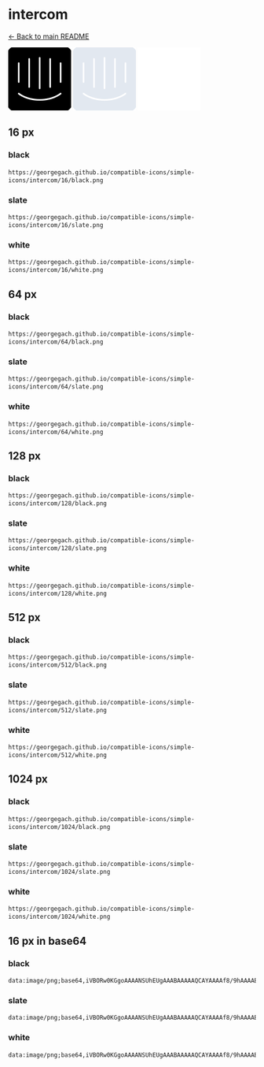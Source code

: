 # intercom

[← Back to main README](../../README.md)


<img src="./128/black.png" width="128" alt="intercom black icon" />
<img src="./128/slate.png" width="128" alt="intercom slate icon" />
<img src="./128/white.png" width="128" alt="intercom white icon" />

## 16 px

### black
```
https://georgegach.github.io/compatible-icons/simple-icons/intercom/16/black.png
```

### slate
```
https://georgegach.github.io/compatible-icons/simple-icons/intercom/16/slate.png
```

### white
```
https://georgegach.github.io/compatible-icons/simple-icons/intercom/16/white.png
```

## 64 px

### black
```
https://georgegach.github.io/compatible-icons/simple-icons/intercom/64/black.png
```

### slate
```
https://georgegach.github.io/compatible-icons/simple-icons/intercom/64/slate.png
```

### white
```
https://georgegach.github.io/compatible-icons/simple-icons/intercom/64/white.png
```

## 128 px

### black
```
https://georgegach.github.io/compatible-icons/simple-icons/intercom/128/black.png
```

### slate
```
https://georgegach.github.io/compatible-icons/simple-icons/intercom/128/slate.png
```

### white
```
https://georgegach.github.io/compatible-icons/simple-icons/intercom/128/white.png
```

## 512 px

### black
```
https://georgegach.github.io/compatible-icons/simple-icons/intercom/512/black.png
```

### slate
```
https://georgegach.github.io/compatible-icons/simple-icons/intercom/512/slate.png
```

### white
```
https://georgegach.github.io/compatible-icons/simple-icons/intercom/512/white.png
```

## 1024 px

### black
```
https://georgegach.github.io/compatible-icons/simple-icons/intercom/1024/black.png
```

### slate
```
https://georgegach.github.io/compatible-icons/simple-icons/intercom/1024/slate.png
```

### white
```
https://georgegach.github.io/compatible-icons/simple-icons/intercom/1024/white.png
```

## 16 px in base64

### black
```
data:image/png;base64,iVBORw0KGgoAAAANSUhEUgAAABAAAAAQCAYAAAAf8/9hAAAABmJLR0QA/wD/AP+gvaeTAAAA0klEQVQ4jc3TTUsCURgF4GeGQAhaREYELfoP7aS/Hi10GfULrNCgcFEzJboRdTHvzRqtJtt04HBf3o9zPzgXLlFg8UsWuLDlcOKLDckxBhHfBRcYRu1Tf26FIaZ4Qy9yr0HoRm2KhzT0UaCH0s8oQ2xNYCv8L4EWsgYzWfSuCZyj3UCgHb3v+M4HfdxGPLDBB1kEcB8nOvH128xVHpjjNN0nCTyqvDDBGfawE7WZykQ32EUHx3WBtMMTnjGKNcc+DnGAo/oJ//KZihzXmlm4jhJXS59VcF3uRH/QAAAAAElFTkSuQmCC
```

### slate
```
data:image/png;base64,iVBORw0KGgoAAAANSUhEUgAAABAAAAAQCAYAAAAf8/9hAAAABmJLR0QA/wD/AP+gvaeTAAABGklEQVQ4jc2TT0tCURTEf3MVhEgqMgNp0VeIdvG+uwtd9ucryFNIWth7iriJOy3e1Vc8wnTlrO49Z2YYBo7y988h0gNwwWEoDS/K50VxhLiCKEJDbK8F08SYAJM0nwmtf3O5DLUZU2BD0MowTowlsKwIGlleARvMbKsLtRljRPmP2CVi1DA4FqdkYDpEtFcREabTMLDIDL19ekPPQdn2394+BH0EsrrgzNX43EYSCDJbXckt7P5Ol8+LxGWiKtGd/+4mCmaGaLjXzwSgDvI44qGsR0HXaS/4Mqwkv0V0JvQku5EAoWiY23ER1PpAceHoIHFldAO+hnAL3iVsAyXpHlwtBpIGJoIBCdcpqxrrQstgeE0mB8FQBnj+BgEeeJ/MfhInAAAAAElFTkSuQmCC
```

### white
```
data:image/png;base64,iVBORw0KGgoAAAANSUhEUgAAABAAAAAQCAYAAAAf8/9hAAAABmJLR0QA/wD/AP+gvaeTAAAA4ElEQVQ4jc3TwUoDMRDG8d8ugqCIVisiKOgjSG/iu3uwR7VvIIUKigfpKrUX2XjICGu34lovfhA2ycz8M5OdFCmlS5xh2+9U4aZIKU1XCP7UtFwSPMMk5uMYcB+2pnbKxmKCOV4xjL2XGHAVtnnAQBMwlOv6SVXAWoCV9L8A6yg6xBTh2wJcoN8B0A/fTEsppQWHGZ5xjLs48VT+zbvY/JJOAzCOjI58fze13AM1ThYBD3IvvGGALayF7V1uohE2cI7DZSXUeIwSnuJbood97OGgmeFfH1NV4la3Fm4F4/oDpBhIyLU4dEkAAAAASUVORK5CYII=
```

